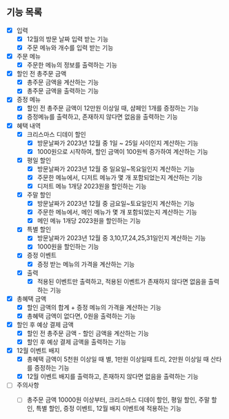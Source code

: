 ## 기능 목록

- [x] 입력
  - [x] 12월의 방문 날짜 입력 받는 기능
  - [x] 주문 메뉴와 개수를 입력 받는 기능

- [x] 주문 메뉴
  - [x] 주문한 메뉴의 정보를 출력하는 기능

- [x] 할인 전 총주문 금액
  - [x] 총주문 금액을 계산하는 기능
  - [x] 총주문 금액을 출력하는 기능
  
- [x] 증정 메뉴
  - [x] 할인 전 총주문 금액이 12만원 이상일 때, 샴페인 1개를 증정하는 기능
  - [x] 증정메뉴를 출력하고, 존재하지 않다면 없음을 출력하는 기능

- [x] 혜택 내역
  - [x] 크리스마스 디데이 할인
    - [x] 방문날짜가 2023년 12월 중 1일 ~ 25일 사이인지 계산하는 기능
    - [x] 1000원으로 시작하여, 할인 금액이 100원씩 증가하여 계산하는 기능
  - [x] 평일 할인
    - [x] 방문날짜가 2023년 12월 중 일요일~목요일인지 계산하는 기능
    - [x] 주문한 메뉴에서, 디저트 메뉴가 몇 개 포함되었는지 계산하는 기능
    - [x] 디저트 메뉴 1개당 2023원을 할인하는 기능
  - [x] 주말 할인
    - [x] 방문날짜가 2023년 12월 중 금요일~토요일인지 계산하는 기능
    - [x] 주문한 메뉴에서, 메인 메뉴가 몇 개 포함되었는지 계산하는 기능
    - [x] 메인 메뉴 1개당 2023원을 할인하는 기능
  - [x] 특별 할인
    - [x] 방문날짜가 2023년 12월 중 3,10,17,24,25,31일인지 계산하는 기능
    - [x] 1000원을 할인하는 기능
  - [x] 증정 이벤트
    - [x] 증정 받는 메뉴의 가격을 계산하는 기능
  - [x] 출력
    - [x] 적용된 이벤트만 출력하고, 적용된 이벤트가 존재하지 않다면 없음을 출력하는 기능

- [x] 총혜택 금액
  - [x] 할인 금액의 합계 + 증정 메뉴의 가격을 계산하는 기능
  - [x] 총혜택 금액이 없다면, 0원을 출력하는 기능

- [X] 할인 후 예상 결제 금액
  - [x] 할인 전 총주문 금액 - 할인 금액을 계산하는 기능
  - [x] 할인 후 예상 결제 금액을 출력하는 기능

- [x] 12월 이벤트 배지
  - [x] 총혜택 금액이 5천원 이상일 때 별, 1만원 이상일때 트리, 2만원 이상일 때 산타를 증정하는 기능
  - [x] 12월 이벤트 배지를 출력하고, 존재하지 않다면 없음을 출력하는 기능

- [ ] 주의사항
  - [ ] 총주문 금액 10000원 이상부터, 크리스마스 디데이 할인, 평일 할인, 주말 할인, 특별 할인, 증정 이벤트, 12월 배지 이벤트에 적용하는 기능
    